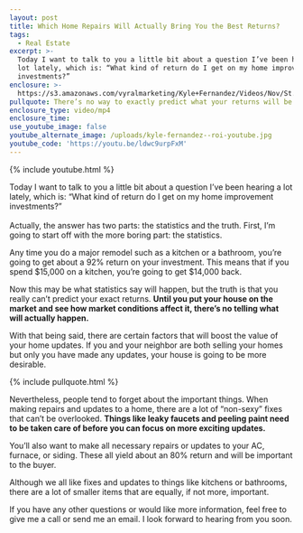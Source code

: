 ```yaml
---
layout: post
title: Which Home Repairs Will Actually Bring You the Best Returns?
tags:
  - Real Estate
excerpt: >-
  Today I want to talk to you a little bit about a question I’ve been hearing a
  lot lately, which is: “What kind of return do I get on my home improvement
  investments?”
enclosure: >-
  https://s3.amazonaws.com/vyralmarketing/Kyle+Fernandez/Videos/Nov/St.+Louis+County+Real+Estate-+Which+Home+Repairs+Actually+Matter%253F.mp4
pullquote: There’s no way to exactly predict what your returns will be like.
enclosure_type: video/mp4
enclosure_time:
use_youtube_image: false
youtube_alternate_image: /uploads/kyle-fernandez--roi-youtube.jpg
youtube_code: 'https://youtu.be/ldwc9urpFxM'
---
```



{% include youtube.html %}

Today I want to talk to you a little bit about a question I’ve been hearing a lot lately, which is: “What kind of return do I get on my home improvement investments?”<br><br>Actually, the answer has two parts: the statistics and the truth. First, I’m going to start off with the more boring part: the statistics.

Any time you do a major remodel such as a kitchen or a bathroom, you’re going to get about a 92% return on your investment. This means that if you spend $15,000 on a kitchen, you’re going to get $14,000 back.

Now this may be what statistics say will happen, but the truth is that you really can’t predict your exact returns. **Until you put your house on the market and see how market conditions affect it, there’s no telling what will actually happen.**

With that being said, there are certain factors that will boost the value of your home updates. If you and your neighbor are both selling your homes but only you have made any updates, your house is going to be more desirable.

{% include pullquote.html %}

Nevertheless, people tend to forget about the important things. When making repairs and updates to a home, there are a lot of “non-sexy” fixes that can’t be overlooked. **Things like leaky faucets and peeling paint need to be taken care of before you can focus on more exciting updates.**

You’ll also want to make all necessary repairs or updates to your AC, furnace, or siding. These all yield about an 80% return and will be important to the buyer.

Although we all like fixes and updates to things like kitchens or bathrooms, there are a lot of smaller items that are equally, if not more, important.

If you have any other questions or would like more information, feel free to give me a call or send me an email. I look forward to hearing from you soon.